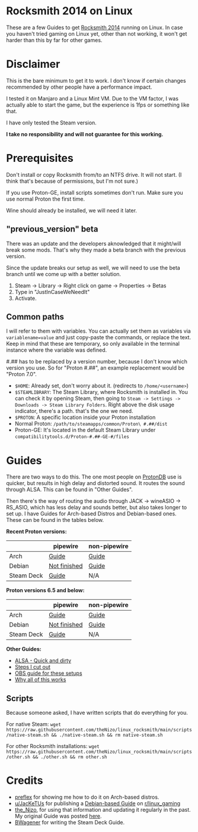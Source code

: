 # Rocksmith 2014 on Linux

These are a few Guides to get [Rocksmith 2014](https://store.steampowered.com/app/221680/Rocksmith_2014_Edition__Remastered/) running on Linux. In case you haven't tried gaming on Linux yet, other than not working, it won't get harder than this by far for other games.

# Disclaimer

This is the bare minimum to get it to work. I don't know if certain changes recommended by other people have a performance impact.

I tested it on Manjaro and a Linux Mint VM. Due to the VM factor, I was actually able to start the game, but the experience is 1fps or something like that.

I have only tested the Steam version.

**I take no responsibility and will not guarantee for this working.**

# Prerequisites

Don't install or copy Rocksmith from/to an NTFS drive. It will not start. (I think that's because of permissions, but I'm not sure.)

If you use Proton-GE, install scripts sometimes don't run. Make sure you use normal Proton the first time.

Wine should already be installed, we will need it later.

## "previous_version" beta

There was an update and the developers aknowledged that it might/will break some mods. That's why they made a beta branch with the previous version.

Since the update breaks our setup as well, we will need to use the beta branch until we come up with a better solution.

1. Steam -> Library -> Right click on game -> Properties -> Betas
2. Type in "JustInCaseWeNeedIt"
3. Activate.

## Common paths

I will refer to them with variables. You can actually set them as variables via `variablename=value` and just copy-paste the commands, or replace the text. Keep in mind that these are temporary, so only available in the terminal instance where the variable was defined.

#.## has to be replaced by a version number, because I don't know which version you use. So for "Proton #.##", an example replacement would be "Proton 7.0".

* `$HOME`: Already set, don't worry about it. (redirects to `/home/<username>`)
* `$STEAMLIBRARY`: The Steam Library, where Rocksmith is installed in. You can check it by opening Steam, then going to `Steam -> Settings -> Downloads -> Steam Library Folders`. Right above the disk usage indicator, there's a path. that's the one we need.
* `$PROTON`: A specific location inside your Proton installation
 * Normal Proton: `/path/to/steamapps/common/Proton\ #.##/dist`
 * Proton-GE: It's located in the default Steam Library under `compatibilitytools.d/Proton-#.##-GE-#/files`

# Guides

There are two ways to do this. The one most people on [ProtonDB](https://www.protondb.com/app/221680) use is quicker, but results in high delay and distorted sound. It routes the sound through ALSA. This can be found in "Other Guides".

Then there's the way of routing the audio through JACK -> wineASIO -> RS_ASIO, which has less delay and sounds better, but also takes longer to set up. I have Guides for Arch-based Distros and Debian-based ones. These can be found in the tables below.

**Recent Proton versions:**

|| pipewire | non-pipewire |
|---|---|---|
| Arch | [Guide](guides/setup/arch-pipewire-new.md) | [Guide](guides/setup/arch-non-pipewire-new.md) |
| Debian | [Not finished](guides/setup/deb-pipewire-new.md) | [Guide](guides/setup/deb-non-pipewire-new.md) |
| Steam Deck | [Guide](guides/setup/deck-pipewire-new.md) | N/A |

**Proton versions 6.5 and below:**

|| pipewire | non-pipewire |
|---|---|---|
| Arch | [Guide](guides/setup/arch-pipewire-old.md) | [Guide](guides/setup/arch-non-pipewire-old.md) |
| Debian | [Not finished](guides/setup/deb-pipewire-old.md) | [Guide](guides/setup/deb-non-pipewire-old.md) |
| Steam Deck | [Guide](guides/setup/deck-pipewire-old.md) | N/A |

**Other Guides:**

* [ALSA - Quick and dirty](guides/quick.md)
* [Steps I cut out](guides/unused.md)
* [OBS guide for these setups](guides/obs.md)
* [Why all of this works](guides/theory.md)

## Scripts

Because someone asked, I have written scripts that do everything for you.

For native Steam: `wget https://raw.githubusercontent.com/theNizo/linux_rocksmith/main/scripts/native-steam.sh && ./native-steam.sh && rm native-steam.sh`

For other Rocksmith installations: `wget https://raw.githubusercontent.com/theNizo/linux_rocksmith/main/scripts/other.sh && ./other.sh && rm other.sh`

# Credits

* [preflex](https://gitlab.com/preflex) for showing me how to do it on Arch-based distros.
* [u/JacKeTUs](https://www.reddit.com/user/JacKeTUs) for publishing a [Debian-based Guide](https://old.reddit.com/r/linux_gaming/comments/jmediu/guide_for_setup_rocksmith_2014_steam_no_rs_cable/) on [r/linux_gaming](https://old.reddit.com/r/linux_gaming/)
* [the_Nizo](https://github.com/theNizo), for using that information and updating it regularly in the past. My original Guide was posted [here](https://old.reddit.com/r/linux_gaming/comments/jmediu/guide_for_setup_rocksmith_2014_steam_no_rs_cable/gdhg4zx/).
* [BWagener](https://github.com/BWagener) for writing the Steam Deck Guide.

